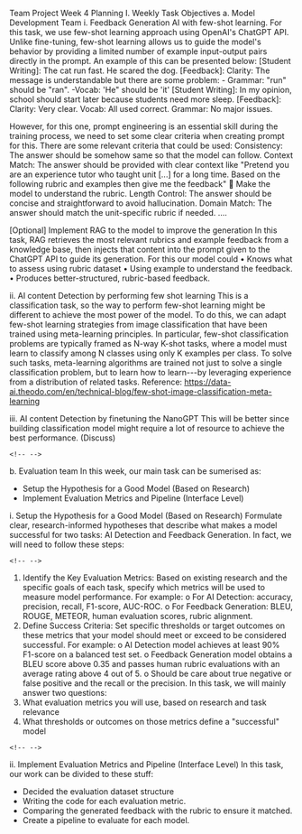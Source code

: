 Team Project Week 4 Planning I. Weekly Task Objectives a. Model
Development Team i. Feedback Generation AI with few-shot learning. For
this task, we use few-shot learning approach using OpenAI's ChatGPT API.
Unlike fine-tuning, few-shot learning allows us to guide the model's
behavior by providing a limited number of example input-output pairs
directly in the prompt. An example of this can be presented below:
\[Student Writing\]: The cat run fast. He scared the dog. \[Feedback\]:
Clarity: The message is understandable but there are some problem: -
Grammar: "run" should be "ran". -Vocab: 'He" should be 'it' \[Student
Writing\]: In my opinion, school should start later because students
need more sleep. \[Feedback\]: Clarity: Very clear. Vocab: All used
correct. Grammar: No major issues.

However, for this one, prompt engineering is an essential skill during
the training process, we need to set some clear criteria when creating
prompt for this. There are some relevant criteria that could be used:
Consistency: The answer should be somehow same so that the model can
follow. Context Match: The answer should be provided with clear context
like "Pretend you are an experience tutor who taught unit \[...\] for a
long time. Based on the following rubric and examples then give me the
feedback"  Make the model to understand the rubric. Length Control: The
answer should be concise and straightforward to avoid hallucination.
Domain Match: The answer should match the unit-specific rubric if
needed. ....

\[Optional\] Implement RAG to the model to improve the generation In
this task, RAG retrieves the most relevant rubrics and example feedback
from a knowledge base, then injects that content into the prompt given
to the ChatGPT API to guide its generation. For this our model could •
Knows what to assess using rubric dataset • Using example to understand
the feedback. • Produces better-structured, rubric-based feedback.

ii. AI content Detection by performing few shot learning This is a
    classification task, so the way to perform few-shot learning might
    be different to achieve the most power of the model. To do this, we
    can adapt few-shot learning strategies from image classification
    that have been trained using meta-learning principles. In
    particular, few-shot classification problems are typically framed as
    N-way K-shot tasks, where a model must learn to classify among N
    classes using only K examples per class. To solve such tasks,
    meta-learning algorithms are trained not just to solve a single
    classification problem, but to learn how to learn---by leveraging
    experience from a distribution of related tasks. Reference:
    https://data-ai.theodo.com/en/technical-blog/few-shot-image-classification-meta-learning

iii. AI content Detection by finetuning the NanoGPT This will be better
     since building classification model might require a lot of resource
     to achieve the best performance. (Discuss)

```{=html}
<!-- -->
```
b.  Evaluation team In this week, our main task can be sumerised as:

-   Setup the Hypothesis for a Good Model (Based on Research)
-   Implement Evaluation Metrics and Pipeline (Interface Level)

i.  Setup the Hypothesis for a Good Model (Based on Research) Formulate
    clear, research-informed hypotheses that describe what makes a model
    successful for two tasks: AI Detection and Feedback Generation. In
    fact, we will need to follow these steps:

```{=html}
<!-- -->
```
1.  Identify the Key Evaluation Metrics: Based on existing research and
    the specific goals of each task, specify which metrics will be used
    to measure model performance. For example: o For AI Detection:
    accuracy, precision, recall, F1-score, AUC-ROC. o For Feedback
    Generation: BLEU, ROUGE, METEOR, human evaluation scores, rubric
    alignment.
2.  Define Success Criteria: Set specific thresholds or target outcomes
    on these metrics that your model should meet or exceed to be
    considered successful. For example: o AI Detection model achieves at
    least 90% F1-score on a balanced test set. o Feedback Generation
    model obtains a BLEU score above 0.35 and passes human rubric
    evaluations with an average rating above 4 out of 5. o Should be
    care about true negative or false positive and the recall or the
    precision. In this task, we will mainly answer two questions:
3.  What evaluation metrics you will use, based on research and task
    relevance
4.  What thresholds or outcomes on those metrics define a "successful"
    model

```{=html}
<!-- -->
```
ii. Implement Evaluation Metrics and Pipeline (Interface Level) In this
    task, our work can be divided to these stuff:

-   Decided the evaluation dataset structure
-   Writing the code for each evaluation metric.
-   Comparing the generated feedback with the rubric to ensure it
    matched.
-   Create a pipeline to evaluate for each model.
